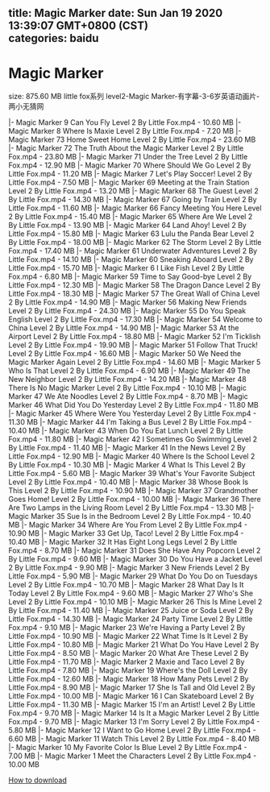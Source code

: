 
title: Magic Marker
date: Sun Jan 19 2020 13:39:07 GMT+0800 (CST)    
categories: baidu
---

# Magic Marker
size: 875.60 MB
 little fox系列 level2-Magic Marker-有字幕-3-6岁英语动画片-两小无猜网
 
|- Magic Marker 9  Can You Fly    Level 2   By Little Fox.mp4 - 10.60 MB
|- Magic Marker 8  Where Is Maxie    Level 2   By Little Fox.mp4 - 7.20 MB
|- Magic Marker 73  Home Sweet Home   Level 2   By Little Fox.mp4 - 23.60 MB
|- Magic Marker 72  The Truth About the Magic Marker   Level 2   By Little Fox.mp4 - 23.80 MB
|- Magic Marker 71  Under the Tree   Level 2   By Little Fox.mp4 - 12.90 MB
|- Magic Marker 70  Where Should We Go    Level 2   By Little Fox.mp4 - 11.20 MB
|- Magic Marker 7  Let's Play Soccer!   Level 2   By Little Fox.mp4 - 7.50 MB
|- Magic Marker 69  Meeting at the Train Station   Level 2   By Little Fox.mp4 - 13.20 MB
|- Magic Marker 68  The Guest   Level 2   By Little Fox.mp4 - 14.30 MB
|- Magic Marker 67  Going by Train   Level 2   By Little Fox.mp4 - 11.60 MB
|- Magic Marker 66  Fancy Meeting You Here   Level 2   By Little Fox.mp4 - 15.40 MB
|- Magic Marker 65  Where Are We    Level 2   By Little Fox.mp4 - 13.90 MB
|- Magic Marker 64  Land Ahoy!   Level 2   By Little Fox.mp4 - 15.80 MB
|- Magic Marker 63  Lulu the Panda Bear   Level 2   By Little Fox.mp4 - 18.00 MB
|- Magic Marker 62  The Storm   Level 2   By Little Fox.mp4 - 17.40 MB
|- Magic Marker 61  Underwater Adventures   Level 2   By Little Fox.mp4 - 14.10 MB
|- Magic Marker 60  Sneaking Aboard   Level 2   By Little Fox.mp4 - 15.70 MB
|- Magic Marker 6  I Like Fish   Level 2   By Little Fox.mp4 - 6.80 MB
|- Magic Marker 59  Time to Say Good-bye   Level 2   By Little Fox.mp4 - 12.30 MB
|- Magic Marker 58  The Dragon Dance   Level 2   By Little Fox.mp4 - 18.30 MB
|- Magic Marker 57  The Great Wall of China   Level 2   By Little Fox.mp4 - 14.90 MB
|- Magic Marker 56  Making New Friends   Level 2   By Little Fox.mp4 - 24.30 MB
|- Magic Marker 55  Do You Speak English    Level 2   By Little Fox.mp4 - 17.30 MB
|- Magic Marker 54  Welcome to China   Level 2   By Little Fox.mp4 - 14.90 MB
|- Magic Marker 53  At the Airport   Level 2   By Little Fox.mp4 - 18.80 MB
|- Magic Marker 52  I'm Ticklish   Level 2   By Little Fox.mp4 - 19.90 MB
|- Magic Marker 51  Follow That Truck!   Level 2   By Little Fox.mp4 - 16.60 MB
|- Magic Marker 50  We Need the Magic Marker Again   Level 2   By Little Fox.mp4 - 14.60 MB
|- Magic Marker 5  Who Is That    Level 2   By Little Fox.mp4 - 6.90 MB
|- Magic Marker 49  The New Neighbor   Level 2   By Little Fox.mp4 - 14.20 MB
|- Magic Marker 48  There Is No Magic Marker   Level 2   By Little Fox.mp4 - 10.10 MB
|- Magic Marker 47  We Ate Noodles   Level 2   By Little Fox.mp4 - 8.70 MB
|- Magic Marker 46  What Did You Do Yesterday    Level 2   By Little Fox.mp4 - 11.80 MB
|- Magic Marker 45  Where Were You Yesterday    Level 2   By Little Fox.mp4 - 11.30 MB
|- Magic Marker 44  I'm Taking a Bus   Level 2   By Little Fox.mp4 - 10.40 MB
|- Magic Marker 43  When Do You Eat Lunch    Level 2   By Little Fox.mp4 - 11.80 MB
|- Magic Marker 42  I Sometimes Go Swimming   Level 2   By Little Fox.mp4 - 11.40 MB
|- Magic Marker 41  In the News   Level 2   By Little Fox.mp4 - 12.90 MB
|- Magic Marker 40  Where Is the School    Level 2   By Little Fox.mp4 - 10.30 MB
|- Magic Marker 4  What Is This    Level 2   By Little Fox.mp4 - 5.60 MB
|- Magic Marker 39  What's Your Favorite Subject    Level 2   By Little Fox.mp4 - 10.40 MB
|- Magic Marker 38  Whose Book Is This    Level 2   By Little Fox.mp4 - 10.90 MB
|- Magic Marker 37  Grandmother Goes Home!   Level 2   By Little Fox.mp4 - 10.00 MB
|- Magic Marker 36  There Are Two Lamps in the Living Room   Level 2   By Little Fox.mp4 - 13.30 MB
|- Magic Marker 35  Sue Is in the Bedroom   Level 2   By Little Fox.mp4 - 10.40 MB
|- Magic Marker 34  Where Are You From    Level 2   By Little Fox.mp4 - 10.90 MB
|- Magic Marker 33  Get Up, Taco!   Level 2   By Little Fox.mp4 - 10.40 MB
|- Magic Marker 32  It Has Eight Long Legs   Level 2   By Little Fox.mp4 - 8.70 MB
|- Magic Marker 31  Does She Have Any Popcorn    Level 2   By Little Fox.mp4 - 9.60 MB
|- Magic Marker 30  Do You Have a Jacket    Level 2   By Little Fox.mp4 - 9.90 MB
|- Magic Marker 3  New Friends   Level 2   By Little Fox.mp4 - 5.90 MB
|- Magic Marker 29  What Do You Do on Tuesdays    Level 2   By Little Fox.mp4 - 10.70 MB
|- Magic Marker 28  What Day Is It Today    Level 2   By Little Fox.mp4 - 9.60 MB
|- Magic Marker 27  Who's She    Level 2   By Little Fox.mp4 - 10.10 MB
|- Magic Marker 26  This Is Mine   Level 2   By Little Fox.mp4 - 11.40 MB
|- Magic Marker 25  Juice or Soda    Level 2   By Little Fox.mp4 - 14.30 MB
|- Magic Marker 24  Party Time   Level 2   By Little Fox.mp4 - 9.10 MB
|- Magic Marker 23  We're Having a Party   Level 2   By Little Fox.mp4 - 10.90 MB
|- Magic Marker 22  What Time Is It    Level 2   By Little Fox.mp4 - 10.80 MB
|- Magic Marker 21  What Do You Have    Level 2   By Little Fox.mp4 - 8.50 MB
|- Magic Marker 20  What Are These    Level 2   By Little Fox.mp4 - 11.70 MB
|- Magic Marker 2  Maxie and Taco   Level 2   By Little Fox.mp4 - 7.80 MB
|- Magic Marker 19  Where's the Doll    Level 2   By Little Fox.mp4 - 12.60 MB
|- Magic Marker 18  How Many Pets    Level 2   By Little Fox.mp4 - 8.90 MB
|- Magic Marker 17  She Is Tall and Old   Level 2   By Little Fox.mp4 - 10.00 MB
|- Magic Marker 16  I Can Skateboard   Level 2   By Little Fox.mp4 - 11.30 MB
|- Magic Marker 15  I'm an Artist!   Level 2   By Little Fox.mp4 - 9.70 MB
|- Magic Marker 14  Is It a Magic Marker    Level 2   By Little Fox.mp4 - 9.70 MB
|- Magic Marker 13  I'm Sorry   Level 2   By Little Fox.mp4 - 5.80 MB
|- Magic Marker 12  I Want to Go Home   Level 2   By Little Fox.mp4 - 6.60 MB
|- Magic Marker 11  Watch This   Level 2   By Little Fox.mp4 - 8.40 MB
|- Magic Marker 10  My Favorite Color Is Blue   Level 2   By Little Fox.mp4 - 7.00 MB
|- Magic Marker 1  Meet the Characters   Level 2   By Little Fox.mp4 - 10.00 MB

[How to download](https://bpcam.bemobtrk.com/go/2ceec3aa-1ca2-46d6-b9ff-aaa5c184517c?jno=4332)